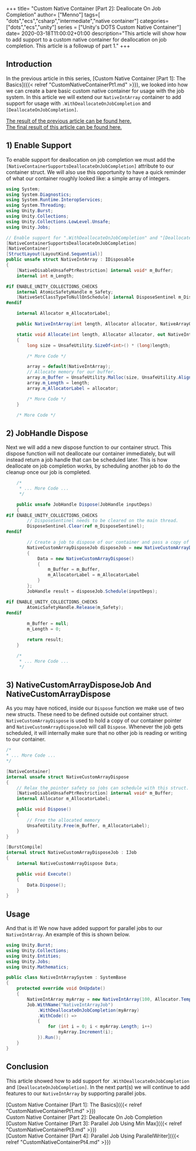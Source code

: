 +++
title= "Custom Native Container [Part 2]: Deallocate On Job Completion"
author= ["Menno"]
tags=[ "dots","ecs","csharp","intermediate","native container"]
categories=["dots","ecs","unity"]
series = ["Unity's DOTS Custom Native Container"]
date= 2020-03-18T11:00:02+01:00
description="This article will show how to add support to a custom native container for deallocation on job completion. This article is a followup of part 1."
+++

## Introduction
In the previous article in this series, [Custom Native Container [Part 1]: The Basics]({{< relref "CustomNativeContainerPt1.md" >}}), we looked into how we can create a bare basic custom native container for usage with the job system. In this article we will extend our `NativeIntArray` container to add support for usage with `.WithDeallocateOnJobCompletion` and `[DeallocateOnJobCompletion]`.  

[The result of the previous article can be found here.](https://github.com/Eothaun/DOTS-Playground/commit/5c00dadb86cc68ed76f329f8b8a49a7249cd475d#diff-4107cbc15e6b7565cf1a71565ac1e755)  
[The final result of this article can be found here.](https://github.com/Eothaun/DOTS-Playground/commit/0afe23b3c72c4286029b94ea0dac78b29dd1b8f0#diff-4107cbc15e6b7565cf1a71565ac1e755)

## 1) Enable Support
To enable support for deallocation on job completion we must add the `[NativeContainerSupportsDeallocateOnJobCompletion]` attribute to our container struct. We will also use this opportunity to have a quick reminder of what our container roughly looked like: a simple array of integers.
```csharp {hl_lines=[10,11]}
using System;
using System.Diagnostics;
using System.Runtime.InteropServices;
using System.Threading;
using Unity.Burst;
using Unity.Collections;
using Unity.Collections.LowLevel.Unsafe;
using Unity.Jobs;

// Enable support for ".WithDeallocateOnJobCompletion" and "[DeallocateOnJobCompletion]".
[NativeContainerSupportsDeallocateOnJobCompletion]
[NativeContainer] 
[StructLayout(LayoutKind.Sequential)] 
public unsafe struct NativeIntArray : IDisposable
{
    [NativeDisableUnsafePtrRestriction] internal void* m_Buffer;
    internal int m_Length;

#if ENABLE_UNITY_COLLECTIONS_CHECKS
    internal AtomicSafetyHandle m_Safety;
    [NativeSetClassTypeToNullOnSchedule] internal DisposeSentinel m_DisposeSentinel;
#endif

    internal Allocator m_AllocatorLabel;

    public NativeIntArray(int length, Allocator allocator, NativeArrayOptions options = NativeArrayOptions.ClearMemory) { /* More Code */ }

    static void Allocate(int length, Allocator allocator, out NativeIntArray array)
    {
        long size = UnsafeUtility.SizeOf<int>() * (long)length;

		/* More Code */

        array = default(NativeIntArray);
        // Allocate memory for our buffer.
        array.m_Buffer = UnsafeUtility.Malloc(size, UnsafeUtility.AlignOf<int>(), allocator);
        array.m_Length = length;
        array.m_AllocatorLabel = allocator;

		/* More Code */
    }

	/* More Code */
```

## 2) JobHandle Dispose
Next we will add a new dispose function to our container struct. This dispose function will not deallocate our container immediately, but will instead return a job handle that can be scheduled later. This is how deallocate on job completion works, by scheduling another job to do the cleanup once our job is completed.
```csharp {linenostart=121}
    /*
	 * ... More Code ...
	 */

	public unsafe JobHandle Dispose(JobHandle inputDeps)
    {
#if ENABLE_UNITY_COLLECTIONS_CHECKS
        // DisposeSentinel needs to be cleared on the main thread.
        DisposeSentinel.Clear(ref m_DisposeSentinel);
#endif

        // Create a job to dispose of our container and pass a copy of our pointer to it.
        NativeCustomArrayDisposeJob disposeJob = new NativeCustomArrayDisposeJob()
        {
            Data = new NativeCustomArrayDispose() 
            { 
                m_Buffer = m_Buffer,
                m_AllocatorLabel = m_AllocatorLabel
            }
        };
        JobHandle result = disposeJob.Schedule(inputDeps);

#if ENABLE_UNITY_COLLECTIONS_CHECKS
        AtomicSafetyHandle.Release(m_Safety);
#endif
        
        m_Buffer = null;
        m_Length = 0;

        return result;
    }

    /*
	 * ... More Code ...
	 */
```

## 3) NativeCustomArrayDisposeJob And NativeCustomArrayDispose
As you may have noticed, inside our `Dispose` function we make use of two new structs. These need to be defined outside out container struct. `NativeCustomArrayDispose` is used to hold a copy of our container pointer and `NativeCustomArrayDisposeJob` will call `Dispose`. Whenever the job gets scheduled, it will internally make sure that no other job is reading or writing to our container.
```csharp {linenostart=150}
/*
* ... More Code ...
*/

[NativeContainer]
internal unsafe struct NativeCustomArrayDispose
{
    // Relax the pointer safety so jobs can schedule with this struct.
    [NativeDisableUnsafePtrRestriction] internal void* m_Buffer;
    internal Allocator m_AllocatorLabel;

    public void Dispose()
    {
        // Free the allocated memory
        UnsafeUtility.Free(m_Buffer, m_AllocatorLabel);
    }
}

[BurstCompile]
internal struct NativeCustomArrayDisposeJob : IJob
{
    internal NativeCustomArrayDispose Data;

    public void Execute()
    {
        Data.Dispose();
    }
}
```

## Usage
And that is it! We now have added support for parallel jobs to our `NativeIntArray`. An example of this is shown below.
```csharp
using Unity.Burst;
using Unity.Collections;
using Unity.Entities;
using Unity.Jobs;
using Unity.Mathematics;

public class NativeIntArraySystem : SystemBase
{
	protected override void OnUpdate()
    {
        NativeIntArray myArray = new NativeIntArray(100, Allocator.TempJob);
		Job.WithName("NativeIntArrayJob")
            .WithDeallocateOnJobCompletion(myArray)
            .WithCode(() =>
            {
                for (int i = 0; i < myArray.Length; i++)
                    myArray.Increment(i);
            }).Run();
	}
}
```

## Conclusion
This article showed how to add support for `.WithDeallocateOnJobCompletion` and `[DeallocateOnJobCompletion]`. In the next part(s) we will continue to add features to our `NativeIntArray` by supporting parallel jobs.    

[Custom Native Container [Part 1]: The Basics]({{< relref "CustomNativeContainerPt1.md" >}})  
Custom Native Container [Part 2]: Deallocate On Job Completion  
[Custom Native Container [Part 3]: Parallel Job Using Min Max]({{< relref "CustomNativeContainerPt3.md" >}})  
[Custom Native Container [Part 4]: Parallel Job Using ParallelWriter]({{< relref "CustomNativeContainerPt4.md" >}})  
